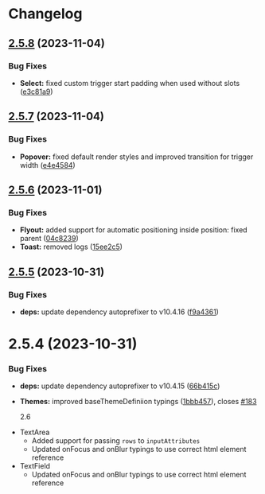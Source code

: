 # Changelog

## [2.5.8](https://github.com/formaat-design/reshaped-source/compare/v2.5.7...v2.5.8) (2023-11-04)


### Bug Fixes

* **Select:** fixed custom trigger start padding when used without slots ([e3c81a9](https://github.com/formaat-design/reshaped-source/commit/e3c81a92c13f159ecdb9a529e832ea25cd0ec6a5))

## [2.5.7](https://github.com/formaat-design/reshaped-source/compare/v2.5.6...v2.5.7) (2023-11-04)


### Bug Fixes

* **Popover:** fixed default render styles and improved transition for trigger width ([e4e4584](https://github.com/formaat-design/reshaped-source/commit/e4e4584b34d6d6b9f43107b6a6c591a6c549542d))

## [2.5.6](https://github.com/formaat-design/reshaped-source/compare/v2.5.5...v2.5.6) (2023-11-01)


### Bug Fixes

* **Flyout:** added support for automatic positioning inside position: fixed parent ([04c8239](https://github.com/formaat-design/reshaped-source/commit/04c8239264397b1aae90bbef3cb6bd6f75227707))
* **Toast:** removed logs ([15ee2c5](https://github.com/formaat-design/reshaped-source/commit/15ee2c5fe758287c11fccaef0fc49a36a38cf0bb))

## [2.5.5](https://github.com/formaat-design/reshaped-source/compare/v2.5.4...v2.5.5) (2023-10-31)


### Bug Fixes

* **deps:** update dependency autoprefixer to v10.4.16 ([f9a4361](https://github.com/formaat-design/reshaped-source/commit/f9a4361398eb17b8c0675e3f1259dfb731723fe1))

# 2.5.4 (2023-10-31)

### Bug Fixes

- **deps:** update dependency autoprefixer to v10.4.15 ([66b415c](https://github.com/formaat-design/reshaped-source/commit/66b415c308544779017b6799d9432c9ab168ef38))
- **Themes:** improved baseThemeDefiniion typings ([1bbb457](https://github.com/formaat-design/reshaped-source/commit/1bbb457c8ba1e76ced1a488aec308c8a7b14525e)), closes [#183](https://github.com/formaat-design/reshaped-source/issues/183)

  2.6

* TextArea
  - Added support for passing `rows` to `inputAttributes`
  - Updated onFocus and onBlur typings to use correct html element reference
* TextField
  - Updated onFocus and onBlur typings to use correct html element reference

